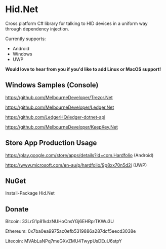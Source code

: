 # Hid.Net
Cross platform C# library for talking to HID devices in a uniform way through dependency injection.

Currently supports:
* Android
* Windows
* UWP

**Would love to hear from you if you'd like to add Linux or MacOS support!**

## Windows Samples (Console)

https://github.com/MelbourneDeveloper/Trezor.Net

https://github.com/MelbourneDeveloper/Ledger.Net

https://github.com/LedgerHQ/ledger-dotnet-api

https://github.com/MelbourneDeveloper/KeepKey.Net

## Store App Production Usage

https://play.google.com/store/apps/details?id=com.Hardfolio (Android)

https://www.microsoft.com/en-au/p/hardfolio/9p8xx70n5d2j (UWP)

## NuGet
Install-Package Hid.Net

## Donate

Bitcoin: 33LrG1p81kdzNUHoCnsYGj6EHRprTKWu3U

Ethereum: 0x7ba0ea9975ac0efb5319886a287dcf5eecd3038e

Litecoin: MVAbLaNPq7meGXvZMU4TwypUsDEuU6stpY